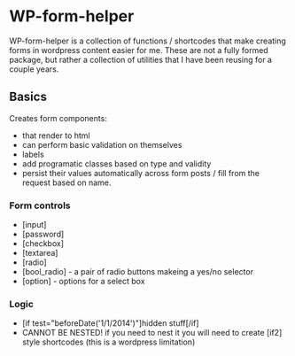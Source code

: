 # WP-form-helper

WP-form-helper is a collection of functions / shortcodes that make
creating forms in wordpress content easier for me.  These are not a
fully formed package, but rather a collection of utilities that I have
been reusing for a couple years.

## Basics

Creates form components:
 * that render to html
 * can perform basic validation on themselves
 * labels
 * add programatic classes based on type and validity
 * persist their values automatically across form posts / fill from the
request based on name.

### Form controls

 * [input]
 * [password]
 * [checkbox]
 * [textarea]
 * [radio]
 * [bool_radio] - a pair of radio buttons makeing a yes/no selector
 * [option] - options for a select box

### Logic

 * [if test="beforeDate('1/1/2014')"]hidden stuff[/if]
 * CANNOT BE NESTED! if you need to nest it you will need to create [if2]
   style shortcodes (this is a wordpress limitation)
